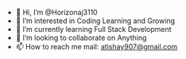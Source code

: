 - 👋 Hi, I’m @Horizonaj3110
- 👀 I’m interested in Coding Learning and Growing
- 🌱 I’m currently learning Full Stack Development
- 💞️ I’m looking to collaborate on Anything
- 📫 How to reach me mail: atishay907@gmail.com

<!---
Horizonaj3110/Horizonaj3110 is a ✨ special ✨ repository because its `README.md` (this file) appears on your GitHub profile.
You can click the Preview link to take a look at your changes.
--->
